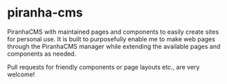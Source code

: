 # piranha-cms

PiranhaCMS with maintained pages and components to easily create sites for personal use. It is built to purposefully enable me to make web pages through the PiranhaCMS manager while extending the available pages and components as needed.

Pull requests for friendly components or page layouts etc., are very welcome!

